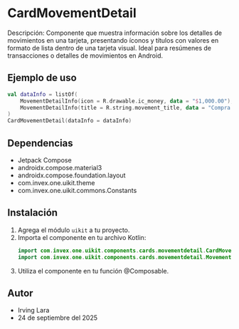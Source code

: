 # CardMovementDetail

Descripción: Componente que muestra información sobre los detalles de movimientos en una tarjeta, presentando íconos y títulos con valores en formato de lista dentro de una tarjeta visual. Ideal para resúmenes de transacciones o detalles de movimientos en Android.

## Ejemplo de uso
```kotlin
val dataInfo = listOf(
    MovementDetailInfo(icon = R.drawable.ic_money, data = "$1,000.00"),
    MovementDetailInfo(title = R.string.movement_title, data = "Compra en tienda")
)
CardMovementDetail(dataInfo = dataInfo)
```

## Dependencias
- Jetpack Compose
- androidx.compose.material3
- androidx.compose.foundation.layout
- com.invex.one.uikit.theme
- com.invex.one.uikit.commons.Constants

## Instalación
1. Agrega el módulo `uikit` a tu proyecto.
2. Importa el componente en tu archivo Kotlin:
   ```kotlin
   import com.invex.one.uikit.components.cards.movementdetail.CardMovementDetail
   import com.invex.one.uikit.components.cards.movementdetail.MovementDetailInfo
   ```
3. Utiliza el componente en tu función @Composable.

## Autor
- Irving Lara
- 24 de septiembre del 2025

